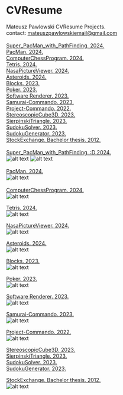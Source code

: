 # CVResume<br>
Mateusz Pawlowski CVResume Projects.<br>
contact: mateuszpawlowskiemail@gmail.com<br>
<br>
[Super_PacMan_with_PathFinding. 2024.](https://github.com/mateuszpawlowski-programmer/Super_PacMan_with_PathFinding)<br>
[PacMan. 2024.](https://github.com/mateuszpawlowski-programmer/PacMan)<br>
[ComputerChessProgram. 2024.](https://github.com/mateuszpawlowski-programmer/ComputerChessProgram)<br>
[Tetris. 2024.](https://github.com/mateuszpawlowski-programmer/Tetris)<br>
[NasaPictureViewer. 2024.](https://github.com/mateuszpawlowski-programmer/NasaPictureViewer)<br>
[Asteroids. 2024.](https://github.com/mateuszpawlowski-programmer/Asteroids)<br>
[Blocks. 2023.](https://github.com/mateuszpawlowski-programmer/Blocks)<br>
[Poker. 2023.](https://github.com/mateuszpawlowski-programmer/JavaPoker)<br>
[Software Renderer. 2023.](https://github.com/mateuszpawlowski-programmer/SoftwareRenderer)<br>
[Samurai-Commando. 2023.](https://github.com/mateuszpawlowski-programmer/Samurai-Commando)<br>
[Project-Commando. 2022.](https://github.com/mateuszpawlowski-programmer/ProjectCommando)<br>
[StereoscopicCube3D. 2023.](https://github.com/mateuszpawlowski-programmer/StereoscopicCube3D)<br>
[SierpinskiTriangle. 2023.](https://github.com/mateuszpawlowski-programmer/SierpinskiTriangle)<br>
[SudokuSolver. 2023.](https://github.com/mateuszpawlowski-programmer/SudokuSolver)<br>
[SudokuGenerator. 2023.](https://github.com/mateuszpawlowski-programmer/SudokuGenerator)<br>
[StockExchange. Bachelor thesis. 2012.](https://github.com/mateuszpawlowski-programmer/StockExchange)<br>
<br>
[Super_PacMan_with_PathFinding. :D 2024.](https://github.com/mateuszpawlowski-programmer/Super_PacMan_with_PathFinding)<br>
![alt text](https://github.com/mateuszpawlowski-programmer/Super_PacMan_with_PathFinding/blob/main/pacman_pathfinding.png)
![alt text](https://github.com/mateuszpawlowski-programmer/PacMan/blob/main/pacman.png)<br>
<br>
[PacMan. 2024.](https://github.com/mateuszpawlowski-programmer/PacMan)<br>
![alt text](https://github.com/mateuszpawlowski-programmer/PacMan/blob/main/pacman.png)<br>
<br>
[ComputerChessProgram. 2024.](https://github.com/mateuszpawlowski-programmer/ComputerChessProgram)<br>
![alt text](https://github.com/mateuszpawlowski-programmer/ComputerChessProgram/blob/main/Chess_01.png)<br>

[Tetris. 2024.](https://github.com/mateuszpawlowski-programmer/Tetris)<br>
![alt text](https://github.com/mateuszpawlowski-programmer/Tetris/blob/main/Tetris.png)<br>

[NasaPictureViewer. 2024.](https://github.com/mateuszpawlowski-programmer/NasaPictureViewer)<br>
![alt text](https://github.com/mateuszpawlowski-programmer/NasaPictureViewer/blob/main/Nasa_picture_viewer.png)<br>

[Asteroids. 2024.](https://github.com/mateuszpawlowski-programmer/Asteroids)<br>
![alt text](https://github.com/mateuszpawlowski-programmer/Asteroids/blob/main/Asteroids.png)<br>

[Blocks. 2023.](https://github.com/mateuszpawlowski-programmer/Blocks)<br>
![alt text](https://raw.githubusercontent.com/mateuszpawlowski-programmer/Blocks/main/Blocks_03.png)<br>

[Poker. 2023.](https://github.com/mateuszpawlowski-programmer/JavaPoker)<br>
![alt text](https://github.com/mateuszpawlowski-programmer/JavaPoker/blob/main/PokerGame.png)<br>

[Software Renderer. 2023.](https://github.com/mateuszpawlowski-programmer/SoftwareRenderer)<br>
![alt text](https://raw.githubusercontent.com/mateuszpawlowski-programmer/SoftwareRenderer/main/Software_renderer_1.png)<br>

[Samurai-Commando. 2023.](https://github.com/mateuszpawlowski-programmer/Samurai-Commando)<br>
![alt text](https://raw.githubusercontent.com/mateuszpawlowski-programmer/Samurai-Commando/main/sc_06.png)<br>

[Project-Commando. 2022.](https://github.com/mateuszpawlowski-programmer/ProjectCommando)<br>
![alt text](https://raw.githubusercontent.com/mateuszpawlowski-programmer/ProjectCommando/main/project_commando_000.png)<br>

[StereoscopicCube3D. 2023.](https://github.com/mateuszpawlowski-programmer/StereoscopicCube3D)<br>
[SierpinskiTriangle. 2023.](https://github.com/mateuszpawlowski-programmer/SierpinskiTriangle)<br>
[SudokuSolver. 2023.](https://github.com/mateuszpawlowski-programmer/SudokuSolver)<br>
[SudokuGenerator. 2023.](https://github.com/mateuszpawlowski-programmer/SudokuGenerator)<br>

[StockExchange. Bachelor thesis. 2012.](https://github.com/mateuszpawlowski-programmer/StockExchange)<br>
![alt text](https://github.com/mateuszpawlowski-programmer/StockExchange/blob/main/praca_Inz.png)<br>
